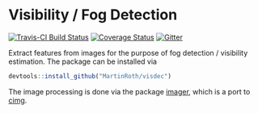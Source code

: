
<!-- README.md is generated from README.Rmd. Please edit that file -->
Visibility / Fog Detection
==========================

[![Travis-CI Build Status](https://travis-ci.org/MartinRoth/visDec.svg?branch=master)](https://travis-ci.org/MartinRoth/visDec) [![Coverage Status](https://img.shields.io/codecov/c/github/MartinRoth/visDec/master.svg)](https://codecov.io/github/MartinRoth/visDec?branch=master) [![Gitter](https://badges.gitter.im/MartinRoth/visDec.svg)](https://gitter.im/MartinRoth/visDec?utm_source=badge&utm_medium=badge&utm_campaign=pr-badge)

Extract features from images for the purpose of fog detection / visibility estimation. The package can be installed via

``` r
devtools::install_github("MartinRoth/visdec")
```

The image processing is done via the package [imager](https://cran.r-project.org/web/packages/imager/index.html), which is a port to [cimg](http://cimg.eu/).
